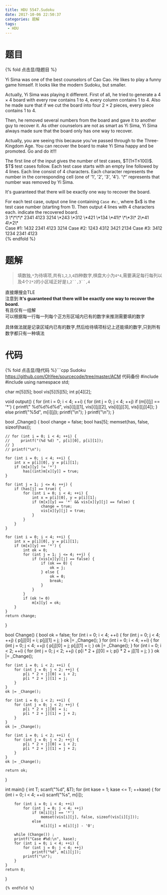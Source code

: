 ```yaml
---
title: HDU 5547.Sudoku
date: 2017-10-06 22:50:37
categories: 题解
tags:
 - HDU
---
```


# 题目

{% fold 点击显/隐题目 %}
<div class="oj"><div class="part" title="Description">
Yi Sima was one of the best counselors of Cao Cao. He likes to play a funny game himself. It looks like the modern Sudoku, but smaller. 
  
 Actually, Yi Sima was playing it different. First of all, he tried to generate a $4×4$ board with every row contains 1 to 4, every column contains 1 to 4. Also he made sure that if we cut the board into four $2×2$ pieces, every piece contains 1 to 4. 
  
 Then, he removed several numbers from the board and gave it to another guy to recover it. As other counselors are not as smart as Yi Sima, Yi Sima always made sure that the board only has one way to recover. 
  
 Actually, you are seeing this because you've passed through to the Three-Kingdom Age. You can recover the board to make Yi Sima happy and be promoted. Go and do it!!!

</div><div class="part" title="Input">
The first line of the input gives the number of test cases, $T(1≤T≤100)$. $T$ test cases follow. Each test case starts with an empty line followed by 4 lines. Each line consist of 4 characters. Each character represents the number in the corresponding cell (one of '1', '2', '3', '4'). '\*' represents that number was removed by Yi Sima. 
 
It's guaranteed that there will be exactly one way to recover the board.

</div><div class="part" title="Output">
For each test case, output one line containing <code>Case #x:</code>, where $x$ is the test case number (starting from 1). Then output 4 lines with 4 characters each. indicate the recovered board.

</div><div class="samp"><div class="clear"></div><div class="input part" title="Sample Input">
3
\*\*\*\*
2341
4123
3214
\*243
\*312
\*421
\*134
\*41\*
\*\*3\*
2\*41
4\*2\*

</div><div class="output part" title="Sample Output">
Case #1:
1432
2341
4123
3214
Case #2:
1243
4312
3421
2134
Case #3:
3412
1234
2341
4123

</div><div class="clear"></div></div></div>
{% endfold %}

<!--more-->
# 题解
> 填数独,`*`为待填项,共有`1`,`2`,`3`,`4`四种数字,棋盘大小为`4*4`,需要满足每行每列以及4个`2*2`的小区域正好是`1`,`2``,3``,4`

直接爆搜会TLE  
注意到 **It's guaranteed that there will be exactly one way to recover the board.**  
有且仅有一组解  
可以根据每一行每一列每个正方形区域内已有的数字来推测需要填的数字   

具体做法就是记录区域内已有的数字,然后给待填项标记上还能填的数字,只到所有数字都只有一种填法  



# 代码
{% fold 点击显/隐代码 %}```cpp Sudoku https://github.com/OhYee/sourcecode/tree/master/ACM 代码备份
#include <cstdio>
#include <cstring>
using namespace std;

char m[5][5];
bool vis[5][5][5];
int p[4][2];

void output() {
    for (int i = 0; i < 4; ++i) {
        for (int j = 0; j < 4; ++j)
            if (m[i][j] == '*') {
                printf(" %d%d%d%d", vis[i][j][1], vis[i][j][2], vis[i][j][3],
                       vis[i][j][4]);
            } else
                printf("%5d", m[i][j]);
        printf("\n");
    }
    printf("\n");
}

bool _Change() {
    bool change = false;
    bool has[5];
    memset(has, false, sizeof(has));

    // for (int i = 0; i < 4; ++i) {
    //     printf("(%d %d) ", p[i][0], p[i][1]);
    // }
    // printf("\n");

    for (int i = 0; i < 4; ++i) {
        int x = p[i][0], y = p[i][1];
        if (m[x][y] != '*')
            has[(int)m[x][y]] = true;
    }

    for (int j = 1; j <= 4; ++j) {
        if (has[j] == true) {
            for (int i = 0; i < 4; ++i) {
                int x = p[i][0], y = p[i][1];
                if (m[x][y] == '*' && vis[x][y][j] == false) {
                    change = true;
                    vis[x][y][j] = true;
                }
            }
        }
    }

    for (int i = 0; i < 4; ++i) {
        int x = p[i][0], y = p[i][1];
        if (m[x][y] == '*') {
            int ok = 0;
            for (int j = 1; j <= 4; ++j) {
                if (vis[x][y][j] == false) {
                    if (ok == 0) {
                        ok = j;
                    } else {
                        ok = 0;
                        break;
                    }
                }
            }
            if (ok != 0)
                m[x][y] = ok;
        }
    }
    return change;
}

bool Change() {
    bool ok = false;
    for (int i = 0; i < 4; ++i) {
        for (int j = 0; j < 4; ++j) {
            p[j][0] = i;
            p[j][1] = j;
        }
        ok |= _Change();
    }
    for (int i = 0; i < 4; ++i) {
        for (int j = 0; j < 4; ++j) {
            p[j][0] = j;
            p[j][1] = i;
        }
        ok |= _Change();
    }
    for (int i = 0; i < 2; ++i) {
        for (int j = 0; j < 2; ++j) {
            p[i * 2 + j][0] = i;
            p[i * 2 + j][1] = j;
        }
    }
    ok |= _Change();

    for (int i = 0; i < 2; ++i) {
        for (int j = 0; j < 2; ++j) {
            p[i * 2 + j][0] = i + 2;
            p[i * 2 + j][1] = j;
        }
    }
    ok |= _Change();

    for (int i = 0; i < 2; ++i) {
        for (int j = 0; j < 2; ++j) {
            p[i * 2 + j][0] = i;
            p[i * 2 + j][1] = j + 2;
        }
    }
    ok |= _Change();

    for (int i = 0; i < 2; ++i) {
        for (int j = 0; j < 2; ++j) {
            p[i * 2 + j][0] = i + 2;
            p[i * 2 + j][1] = j + 2;
        }
    }
    ok |= _Change();

    return ok;
}

int main() {
    int T;
    scanf("%d", &T);
    for (int kase = 1; kase <= T; ++kase) {
        for (int i = 0; i < 4; ++i)
            scanf("%s", m[i]);

        for (int i = 0; i < 4; ++i)
            for (int j = 0; j < 4; ++j)
                if (m[i][j] == '*')
                    memset(vis[i][j], false, sizeof(vis[i][j]));
                else
                    m[i][j] = m[i][j] - '0';

        while (Change()) ;
        printf("Case #%d:\n", kase);
        for (int i = 0; i < 4; ++i) {
            for (int j = 0; j < 4; ++j)
                printf("%d", m[i][j]);
            printf("\n");
        }
    }
    return 0;
}
```
{% endfold %}